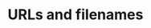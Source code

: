 ---
title: URLs and filenames
permalink: /urls-and-filenames/
layout: redirect
redirect: /content-types/urls-and-filenames/
---